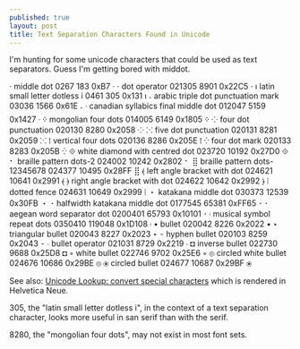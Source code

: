 ```yaml
---
published: true
layout: post
title: Text Separation Characters Found in Unicode
---
```


I'm hunting for some unicode characters that could be used as text separators. Guess I'm getting bored with middot.

·	middle dot	0267	183	0xB7	&middot;
⋅	dot operator	021305	8901	0x22C5	&sdot;
ı	latin small letter dotless i	0461	305	0x131	&#305;
؞	arabic triple dot punctuation mark	03036	1566	0x61E	&#1566;
ᐧ	canadian syllabics final middle dot	012047	5159	0x1427	&#5159;
᠅	mongolian four dots	014005	6149	0x1805	&#6149;
⁘	four dot punctuation	020130	8280	0x2058	&#8280;
⁙	five dot punctuation	020131	8281	0x2059	&#8281;
⁞	vertical four dots	020136	8286	0x205E	&#8286;
⁛	four dot mark	020133	8283	0x205B	&#8283;
⟐	white diamond with centred dot	023720	10192	0x27D0	&#10192;
⠂	braille pattern dots-2	024002	10242	0x2802	&#10242;
⣿	braille pattern dots-12345678	024377	10495	0x28FF	&#10495;
⦑	left angle bracket with dot	024621	10641	0x2991	&#10641;
⦒	right angle bracket with dot	024622	10642	0x2992	&#10642;
⦙	dotted fence	024631	10649	0x2999	&#10649;
・	katakana middle dot	030373	12539	0x30FB	&#12539;
･	halfwidth katakana middle dot	0177545	65381	0xFF65	&#65381;
𐄁	aegean word separator dot	0200401	65793	0x10101	&#65793;
𝄈	musical symbol repeat dots	0350410	119048	0x1D108	&#119048;
•	bullet	020042	8226	0x2022	&bull;
‣	triangular bullet	020043	8227	0x2023	&#8227;
⁃	hyphen bullet	020103	8259	0x2043	&#8259;
∙	bullet operator	021031	8729	0x2219	&#8729;
◘	inverse bullet	022730	9688	0x25D8	&#9688;
◦	white bullet	022746	9702	0x25E6	&#9702;
⦾	circled white bullet	024676	10686	0x29BE	&#10686;
⦿	circled bullet	024677	10687	0x29BF	&#10687;


See also:
[Unicode Lookup: convert special characters](http://unicodelookup.com/#dot)
which is rendered in Helvetica Neue.

305, the "latin small letter dotless i", in the context of a text separation character, looks more useful in san serif than with the serif.

8280, the "mongolian four dots", may not exist in most font sets.

